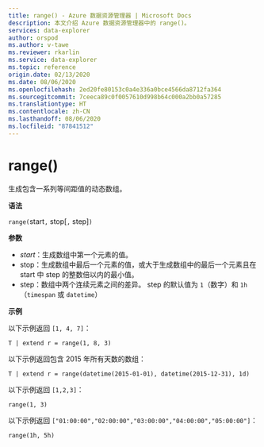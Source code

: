 ```yaml
---
title: range() - Azure 数据资源管理器 | Microsoft Docs
description: 本文介绍 Azure 数据资源管理器中的 range()。
services: data-explorer
author: orspod
ms.author: v-tawe
ms.reviewer: rkarlin
ms.service: data-explorer
ms.topic: reference
origin.date: 02/13/2020
ms.date: 08/06/2020
ms.openlocfilehash: 2ed20fe80153c0a4e336a0bce4566da8712fa364
ms.sourcegitcommit: 7ceeca89c0f0057610d998b64c000a2bb0a57285
ms.translationtype: HT
ms.contentlocale: zh-CN
ms.lasthandoff: 08/06/2020
ms.locfileid: "87841512"
---
```

# <a name="range"></a>range()

生成包含一系列等间距值的动态数组。

**语法**

`range(`start`,` stop[`,` step]`)`   

**参数**

* *start*：生成数组中第一个元素的值。 
* stop：生成数组中最后一个元素的值，或大于生成数组中的最后一个元素且在 start 中 step 的整数倍以内的最小值。
* step：数组中两个连续元素之间的差异。 step 的默认值为 `1`（数字）和 `1h`（`timespan` 或 `datetime`）

**示例**

以下示例返回 `[1, 4, 7]`：

```kusto
T | extend r = range(1, 8, 3)
```

以下示例返回包含 2015 年所有天数的数组：

```kusto
T | extend r = range(datetime(2015-01-01), datetime(2015-12-31), 1d)
```

以下示例返回 `[1,2,3]`：

```kusto
range(1, 3)
```

以下示例返回 `["01:00:00","02:00:00","03:00:00","04:00:00","05:00:00"]`：

```kusto
range(1h, 5h)
```
